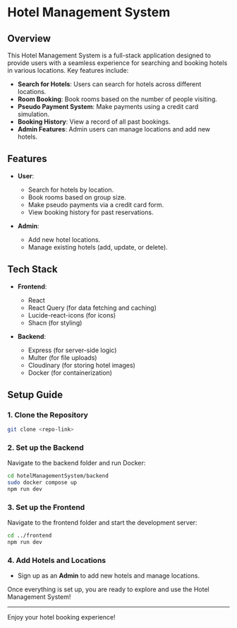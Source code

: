  # Hotel Management System

## Overview

This Hotel Management System is a full-stack application designed to provide users with a seamless experience for searching and booking hotels in various locations. Key features include:

- **Search for Hotels**: Users can search for hotels across different locations.
- **Room Booking**: Book rooms based on the number of people visiting.
- **Pseudo Payment System**: Make payments using a credit card simulation.
- **Booking History**: View a record of all past bookings.
- **Admin Features**: Admin users can manage locations and add new hotels.

## Features

- **User**:
  - Search for hotels by location.
  - Book rooms based on group size.
  - Make pseudo payments via a credit card form.
  - View booking history for past reservations.
  
- **Admin**:
  - Add new hotel locations.
  - Manage existing hotels (add, update, or delete).

## Tech Stack

- **Frontend**:
  - React
  - React Query (for data fetching and caching)
  - Lucide-react-icons (for icons)
  - Shacn (for styling)

- **Backend**:
  - Express (for server-side logic)
  - Multer (for file uploads)
  - Cloudinary (for storing hotel images)
  - Docker (for containerization)

## Setup Guide

### 1. Clone the Repository

```bash
git clone <repo-link>
```

### 2. Set up the Backend

Navigate to the backend folder and run Docker:

```bash
cd hotelManagementSystem/backend
sudo docker compose up
npm run dev
```

### 3. Set up the Frontend

Navigate to the frontend folder and start the development server:

```bash
cd ../frontend
npm run dev
```

### 4. Add Hotels and Locations

- Sign up as an **Admin** to add new hotels and manage locations.
  
Once everything is set up, you are ready to explore and use the Hotel Management System!

---

Enjoy your hotel booking experience!